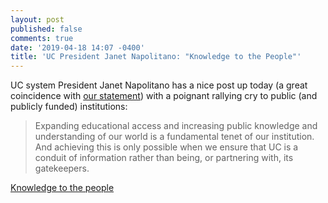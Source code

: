 ```yaml
---
layout: post
published: false
comments: true
date: '2019-04-18 14:07 -0400'
title: 'UC President Janet Napolitano: "Knowledge to the People"'
---
```


UC system President Janet Napolitano has a nice post up today (a great coincidence with [our statement](https://news.library.virginia.edu/2019/04/09/statement-from-deans-and-directors-of-virginia-research-libraries-on-the-university-of-california-systems-termination-of-contract-with-elsevier/)) with a poignant rallying cry to public (and publicly funded) institutions: 

> Expanding educational access and increasing public knowledge and understanding of our world is a fundamental tenet of our institution. And achieving this is only possible when we ensure that UC is a conduit of information rather than being, or partnering with, its gatekeepers. 

[Knowledge to the people ](https://www.linkedin.com/pulse/knowledge-people-janet-napolitano/)
